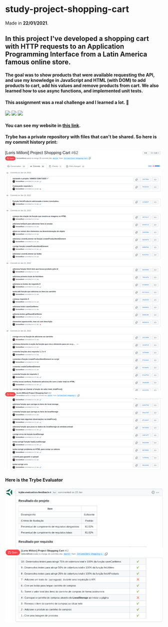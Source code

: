 # study-project-shopping-cart
Made in **22/01/2021**.

## In this project I've developed a shopping cart with HTTP requests to an Application Programming Interface from a Latin America famous online store.
#### The goal was to show products that were available requesting the API, and use my knowledge in JavaScript and HTML (with DOM) to add products to cart, add his values and remove products from cart. We also learned how to use async functions, and implemented unit tests.
#### This assignment was a real challenge and I learned a lot. :muscle:
<img src='https://cdn.jsdelivr.net/gh/devicons/devicon/icons/html5/html5-plain.svg' width='40'/> <img src='https://cdn.jsdelivr.net/gh/devicons/devicon/icons/css3/css3-plain.svg' width='40'/>
<img src='https://cdn.jsdelivr.net/gh/devicons/devicon/icons/javascript/javascript-original.svg' width='40'/>
#### You can see my website in [this link](https://lorismilloni.github.io/study-project-shopping-cart/).

#### Trybe has a private repository with files that can't be shared. So here is my commit history print:
<img src='images-readme/commit-history.png'>

#### Here is the Trybe Evaluator
<img src='images-readme/evaluator.png'>
